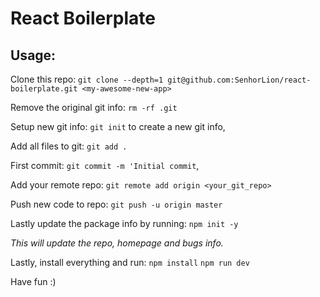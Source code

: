 # React Boilerplate

## Usage:

Clone this repo:
`git clone --depth=1 git@github.com:SenhorLion/react-boilerplate.git <my-awesome-new-app>`

Remove the original git info:
`rm -rf .git`

Setup new git info:
`git init` to create a new git info,

Add all files to git:
`git add .`

First commit:
`git commit -m 'Initial commit`,

Add your remote repo:
`git remote add origin <your_git_repo>`

Push new code to repo:
`git push -u origin master`

Lastly update the package info by running:
`npm init -y`

_This will update the repo, homepage and bugs info._

Lastly, install everything and run:
`npm install`
`npm run dev`

Have fun :)
